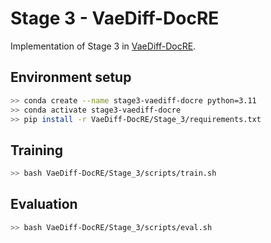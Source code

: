 # Stage 3 - VaeDiff-DocRE
Implementation of Stage 3 in [VaeDiff-DocRE](https://aclanthology.org/2025.coling-main.488/).

## Environment setup
```bash
>> conda create --name stage3-vaediff-docre python=3.11
>> conda activate stage3-vaediff-docre
>> pip install -r VaeDiff-DocRE/Stage_3/requirements.txt
```

## Training
```sh
>> bash VaeDiff-DocRE/Stage_3/scripts/train.sh
```

## Evaluation
```sh
>> bash VaeDiff-DocRE/Stage_3/scripts/eval.sh
```
